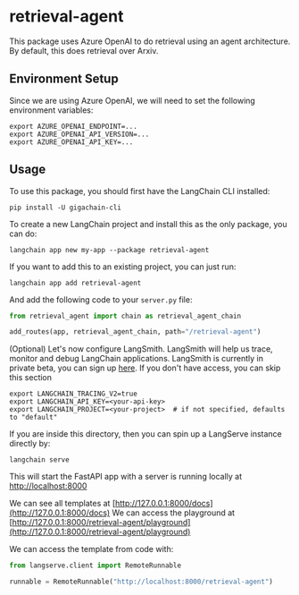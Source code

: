 # retrieval-agent

This package uses Azure OpenAI to do retrieval using an agent architecture.
By default, this does retrieval over Arxiv.

## Environment Setup

Since we are using Azure OpenAI, we will need to set the following environment variables:

```shell
export AZURE_OPENAI_ENDPOINT=...
export AZURE_OPENAI_API_VERSION=...
export AZURE_OPENAI_API_KEY=...
```

## Usage

To use this package, you should first have the LangChain CLI installed:

```shell
pip install -U gigachain-cli
```

To create a new LangChain project and install this as the only package, you can do:

```shell
langchain app new my-app --package retrieval-agent
```

If you want to add this to an existing project, you can just run:

```shell
langchain app add retrieval-agent
```

And add the following code to your `server.py` file:
```python
from retrieval_agent import chain as retrieval_agent_chain

add_routes(app, retrieval_agent_chain, path="/retrieval-agent")
```

(Optional) Let's now configure LangSmith. 
LangSmith will help us trace, monitor and debug LangChain applications. 
LangSmith is currently in private beta, you can sign up [here](https://smith.langchain.com/). 
If you don't have access, you can skip this section


```shell
export LANGCHAIN_TRACING_V2=true
export LANGCHAIN_API_KEY=<your-api-key>
export LANGCHAIN_PROJECT=<your-project>  # if not specified, defaults to "default"
```

If you are inside this directory, then you can spin up a LangServe instance directly by:

```shell
langchain serve
```

This will start the FastAPI app with a server is running locally at 
[http://localhost:8000](http://localhost:8000)

We can see all templates at [http://127.0.0.1:8000/docs](http://127.0.0.1:8000/docs)
We can access the playground at [http://127.0.0.1:8000/retrieval-agent/playground](http://127.0.0.1:8000/retrieval-agent/playground)  

We can access the template from code with:

```python
from langserve.client import RemoteRunnable

runnable = RemoteRunnable("http://localhost:8000/retrieval-agent")
```